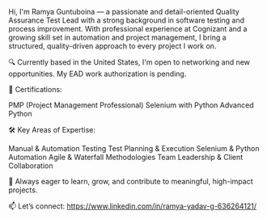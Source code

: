 Hi, I'm Ramya Guntuboina — a passionate and detail-oriented Quality Assurance Test Lead with a strong background in software testing and process improvement. With professional experience at Cognizant and a growing skill set in automation and project management, I bring a structured, quality-driven approach to every project I work on.

🔍 Currently based in the United States, I'm open to networking and new opportunities. My EAD work authorization is pending.

📌 Certifications:

PMP (Project Management Professional)
Selenium with Python
Advanced Python

🛠️ Key Areas of Expertise:

Manual & Automation Testing
Test Planning & Execution
Selenium & Python Automation
Agile & Waterfall Methodologies
Team Leadership & Client Collaboration

🚀 Always eager to learn, grow, and contribute to meaningful, high-impact projects.

📫 Let’s connect: https://www.linkedin.com/in/ramya-yadav-g-636264121/
